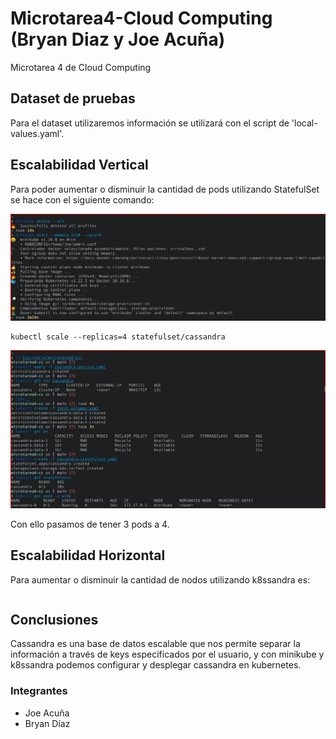 # Microtarea4-Cloud Computing (Bryan Diaz y Joe Acuña)
Microtarea 4 de Cloud Computing

## Dataset de pruebas

Para el dataset utilizaremos información se utilizará con el script de 'local-values.yaml'.

## Escalabilidad Vertical

Para poder aumentar o disminuir la cantidad de pods utilizando StatefulSet se hace con el siguiente comando:

![Imagen 1](img1.jpeg)

```
kubectl scale --replicas=4 statefulset/cassandra
```
![Imagen 2](img2.jpeg)

Con ello pasamos de tener 3 pods a 4.

## Escalabilidad Horizontal

Para aumentar o disminuir la cantidad de nodos utilizando k8ssandra es:
```
```

## Conclusiones

Cassandra es una base de datos escalable que nos permite separar la información a través de keys especificados por el usuario, y con minikube y k8ssandra podemos configurar y desplegar cassandra en kubernetes.

### Integrantes
- Joe Acuña
- Bryan Díaz
